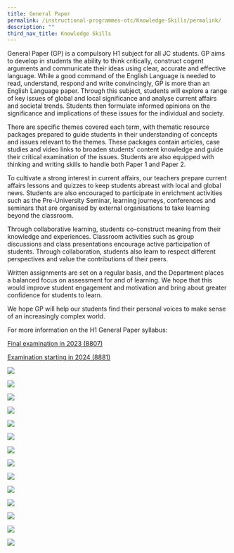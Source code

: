 ```yaml
---
title: General Paper
permalink: /instructional-programmes-otc/Knowledge-Skills/permalink/
description: ""
third_nav_title: Knowledge Skills
---
```

General Paper (GP) is a compulsory H1 subject for all JC students. GP aims to develop in students the ability to think critically, construct cogent arguments and communicate their ideas using clear, accurate and effective language. While a good command of the English Language is needed to read, understand, respond and write convincingly, GP is more than an English Language paper. Through this subject, students will explore a range of key issues of global and local significance and analyse current affairs and societal trends. Students then formulate informed opinions on the significance and implications of these issues for the individual and society.

There are specific themes covered each term, with thematic resource packages prepared to guide students in their understanding of concepts and issues relevant to the themes. These packages contain articles, case studies and video links to broaden students’ content knowledge and guide their critical examination of the issues. Students are also equipped with thinking and writing skills to handle both Paper 1 and Paper 2.

To cultivate a strong interest in current affairs, our teachers prepare current affairs lessons and quizzes to keep students abreast with local and global news. Students are also encouraged to participate in enrichment activities such as the Pre-University Seminar, learning journeys, conferences and seminars that are organised by external organisations to take learning beyond the classroom.

Through collaborative learning, students co-construct meaning from their knowledge and experiences. Classroom activities such as group discussions and class presentations encourage active participation of students. Through collaboration, students also learn to respect different perspectives and value the contributions of their peers.

Written assignments are set on a regular basis, and the Department places a balanced focus on assessment for and of learning. We hope that this would improve student engagement and motivation and bring about greater confidence for students to learn.

We hope GP will help our students find their personal voices to make sense of an increasingly complex world.

For more information on the H1 General Paper syllabus:

[Final examination in 2023 (8807)](https://www.seab.gov.sg/docs/default-source/national-examinations/syllabus/alevel/2021syllabus/8807_y21_sy.pdf)

[Examination starting in 2024 (8881)](https://www.seab.gov.sg/docs/default-source/national-examinations/syllabus/alevel/2024syllabus/8881_y24_sy.pdf)

![](/images/Our%20Total%20Curriculum/1%20Instructional%20Programmes/General%20Paper/Breakout%20Room%201_GP%20Day%202022.jpg)

![](/images/Our%20Total%20Curriculum/1%20Instructional%20Programmes/General%20Paper/Breakout%20Room%202_GP%20Day%202022.jpg)

![](/images/Our%20Total%20Curriculum/1%20Instructional%20Programmes/General%20Paper/Meme%20Competition%202022.jpg)

![](/images/Our%20Total%20Curriculum/1%20Instructional%20Programmes/General%20Paper/National%20Gallery%20Virtual%20Tour%202022.png)

![](/images/Our%20Total%20Curriculum/1%20Instructional%20Programmes/General%20Paper/Opening%20session_GP%20Day%202022.jpg)

![](/images/Our%20Total%20Curriculum/1%20Instructional%20Programmes/General%20Paper/PUS1_2022.jpg)

![](/images/Our%20Total%20Curriculum/1%20Instructional%20Programmes/General%20Paper/PUS2_2022.jpg)

![](/images/Our%20Total%20Curriculum/1%20Instructional%20Programmes/General%20Paper/PUS3_2022.jpg)

![](/images/Our%20Total%20Curriculum/1%20Instructional%20Programmes/General%20Paper/PUS4_2022.jpg)

![](/images/Our%20Total%20Curriculum/1%20Instructional%20Programmes/General%20Paper/PUS6_2022.jpg)

![](/images/Our%20Total%20Curriculum/1%20Instructional%20Programmes/General%20Paper/URA%20LJ%204%202022.jpg)

![](/images/Our%20Total%20Curriculum/1%20Instructional%20Programmes/General%20Paper/URA%20Learning%20Journey%201%202022.jpg)

![](/images/Our%20Total%20Curriculum/1%20Instructional%20Programmes/General%20Paper/URA%20Learning%20Journey%202%202022.jpg)

![](/images/Our%20Total%20Curriculum/1%20Instructional%20Programmes/General%20Paper/URA%20Learning%20Journey%203%202022.jpg)
